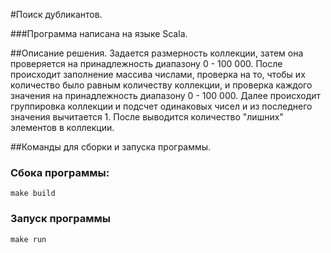 #Поиск дубликантов.

###Программа написана на языке Scala.

##Описание решения.
Задается размерность коллекции, затем она проверяется на принадлежность диапазону 0 - 100 000. После происходит заполнение массива числами, проверка на то, чтобы их количество было равным количеству коллекции, и проверка каждого значения на принадлежность диапазону 0 - 100 000. Далее происходит группировка коллекции и подсчет одинаковых чисел и из последнего значения вычитается 1. После выводится количество "лишних" элементов в коллекции.

##Команды для сборки и запуска программы.

### Сбока программы:
	make build
### Запуск программы
    make run